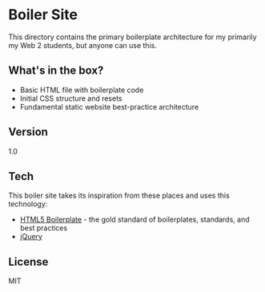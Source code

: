 Boiler Site
===========

This directory contains the primary boilerplate architecture for my primarily my Web 2 students, but anyone can use this.

What's in the box?
----

  - Basic HTML file with boilerplate code
  - Initial CSS structure and resets
  - Fundamental static website best-practice architecture

Version
----

1.0

Tech
-----------

This boiler site takes its inspiration from these places and uses this technology:

* [HTML5 Boilerplate] - the gold standard of boilerplates, standards, and best practices
* [jQuery]  

License
----

MIT

[HTML5 Boilerplate]:http://html5boilerplate.com/
[jQuery]:http://jquery.com
